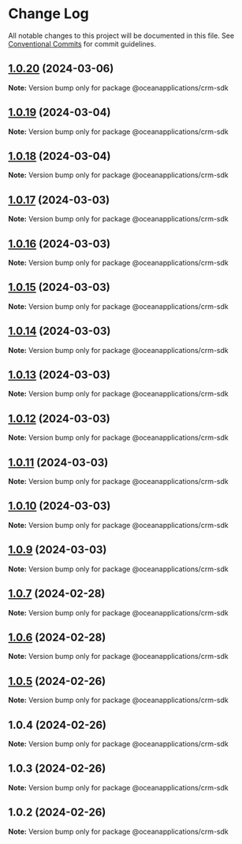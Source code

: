 # Change Log

All notable changes to this project will be documented in this file.
See [Conventional Commits](https://conventionalcommits.org) for commit guidelines.

## [1.0.20](https://github.com/oceanapplications/vsf-integration-24/compare/v1.0.19...v1.0.20) (2024-03-06)

**Note:** Version bump only for package @oceanapplications/crm-sdk





## [1.0.19](https://github.com/oceanapplications/vsf-integration-24/compare/v1.0.18...v1.0.19) (2024-03-04)

**Note:** Version bump only for package @oceanapplications/crm-sdk





## [1.0.18](https://github.com/oceanapplications/vsf-integration-24/compare/v1.0.17...v1.0.18) (2024-03-04)

**Note:** Version bump only for package @oceanapplications/crm-sdk





## [1.0.17](https://github.com/oceanapplications/vsf-integration-24/compare/v1.0.16...v1.0.17) (2024-03-03)

**Note:** Version bump only for package @oceanapplications/crm-sdk





## [1.0.16](https://github.com/oceanapplications/vsf-integration-24/compare/v1.0.15...v1.0.16) (2024-03-03)

**Note:** Version bump only for package @oceanapplications/crm-sdk





## [1.0.15](https://github.com/oceanapplications/vsf-integration-24/compare/v1.0.14...v1.0.15) (2024-03-03)

**Note:** Version bump only for package @oceanapplications/crm-sdk





## [1.0.14](https://github.com/oceanapplications/vsf-integration-24/compare/v1.0.13...v1.0.14) (2024-03-03)

**Note:** Version bump only for package @oceanapplications/crm-sdk





## [1.0.13](https://github.com/oceanapplications/vsf-integration-24/compare/v1.0.12...v1.0.13) (2024-03-03)

**Note:** Version bump only for package @oceanapplications/crm-sdk





## [1.0.12](https://github.com/oceanapplications/vsf-integration-24/compare/v1.0.11...v1.0.12) (2024-03-03)

**Note:** Version bump only for package @oceanapplications/crm-sdk





## [1.0.11](https://github.com/oceanapplications/vsf-integration-24/compare/v1.0.10...v1.0.11) (2024-03-03)

**Note:** Version bump only for package @oceanapplications/crm-sdk





## [1.0.10](https://github.com/oceanapplications/vsf-integration-24/compare/v1.0.9...v1.0.10) (2024-03-03)

**Note:** Version bump only for package @oceanapplications/crm-sdk





## [1.0.9](https://github.com/oceanapplications/vsf-integration-24/compare/v1.0.8...v1.0.9) (2024-03-03)

**Note:** Version bump only for package @oceanapplications/crm-sdk





## [1.0.7](https://github.com/oceanapplications/vsf-integration-24/compare/v1.0.6...v1.0.7) (2024-02-28)

**Note:** Version bump only for package @oceanapplications/crm-sdk





## [1.0.6](https://github.com/oceanapplications/vsf-integration-24/compare/v1.0.5...v1.0.6) (2024-02-28)

**Note:** Version bump only for package @oceanapplications/crm-sdk





## [1.0.5](https://github.com/oceanapplications/vsf-integration-24/compare/v1.0.4...v1.0.5) (2024-02-26)

**Note:** Version bump only for package @oceanapplications/crm-sdk





## 1.0.4 (2024-02-26)

**Note:** Version bump only for package @oceanapplications/crm-sdk





## 1.0.3 (2024-02-26)

**Note:** Version bump only for package @oceanapplications/crm-sdk





## 1.0.2 (2024-02-26)

**Note:** Version bump only for package @oceanapplications/crm-sdk
